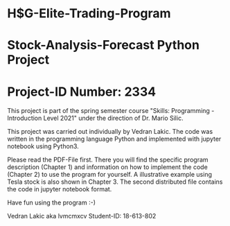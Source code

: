 # H$G-Elite-Trading-Program

# Stock-Analysis-Forecast Python Project
# Project-ID Number: 2334



This project is part of the spring semester course "Skills: Programming - Introduction Level 2021" under the direction of Dr. Mario Silic.
 
This project was carried out individually by Vedran Lakic. The code was written in the programming language Python and implemented with jupyter notebook using Python3.

Please read the PDF-File first. There you will find the specific program description (Chapter 1) and information on how to implement the code (Chapter 2) to use the program for yourself. A illustrative example using Tesla stock is also shown in Chapter 3. The second distributed file contains the code in jupyter notebook format.


Have fun using the program :-)

Vedran Lakic aka lvmcmxcv
Student-ID: 18-613-802







